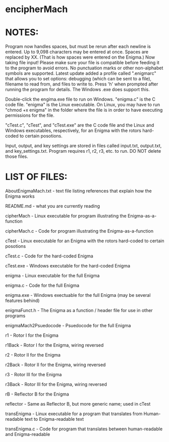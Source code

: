 # encipherMach

# NOTES: 
Program now handles spaces, but must be rerun after each newline is entered. Up to 9,098 characters may be entered at once. Spaces  are replaced by XX. (That is how spaces were entered on the Enigma.) 
Now taking file input! Please make sure your file is compatible before feeding it to the program to avoid errors. No punctuation marks or other non-alphabet symbols are supported. 
Latest update added a profile called ".enigmarc" that allows you to set options: debugging (which can be sent to a file), filename to read from, and files to write to. Press 'h' when prompted after running the program for details. The Windows .exe does support this.

Double-click the engima.exe file to run on Windows. "enigma.c" is the C code file. "enigma" is the Linux executable. On Linux, you may have to run "chmod +x enigma" in the folder where the file is in order to have executing permissions for the file. 

"cTest.c", "cTest", and "cTest.exe" are the C code file and the Linux and Windows executables, respectively, for an Enigma with the rotors hard-coded to certain posotions. 

Input, output, and key settings are stored in files called input.txt, output.txt, and key_settings.txt. 
Program requires r1, r2, r3, etc. to run. DO NOT delete those files. 

# LIST OF FILES:

AboutEnigmaMach.txt - text file listing references that explain how the Enigma works

README.md - what you are currently reading

cipherMach - Linux executable for program illustrating the Enigma-as-a-function

cipherMach.c - Code for program illustrating the Enigma-as-a-function

cTest - Linux executable for an Enigma with the rotors hard-coded to certain posotions

cTest.c - Code for the hard-coded Enigma

cTest.exe - Windows executable for the hard-coded Enigma

enigma - Linux executable for the full Enigma 

enigma.c - Code for the full Enigma 

enigma.exe - Windows exectuable for the full Enigma (may be several features behind)

enigmaFunct.h - The Enigma as a function / header file for use in other programs

enigmaMach2Psuedocode - Psuedocode for the full Enigma

r1 - Rotor I for the Enigma

r1Back - Rotor I for the Enigma, wiring reversed 

r2 - Rotor II for the Enigma

r2Back - Rotor II for the Enigma, wiring reversed

r3 - Rotor III for the Enigma

r3Back - Rotor III for the Enigma, wiring reversed

rB - Reflector B for the Enigma

reflector - Same as Reflector B, but more generic name; used in cTest

transEnigma - Linux executable for a program that translates from Human-readable text to Enigma-readable text

transEnigma.c - Code for program that translates between human-readable and Enigma-readable




